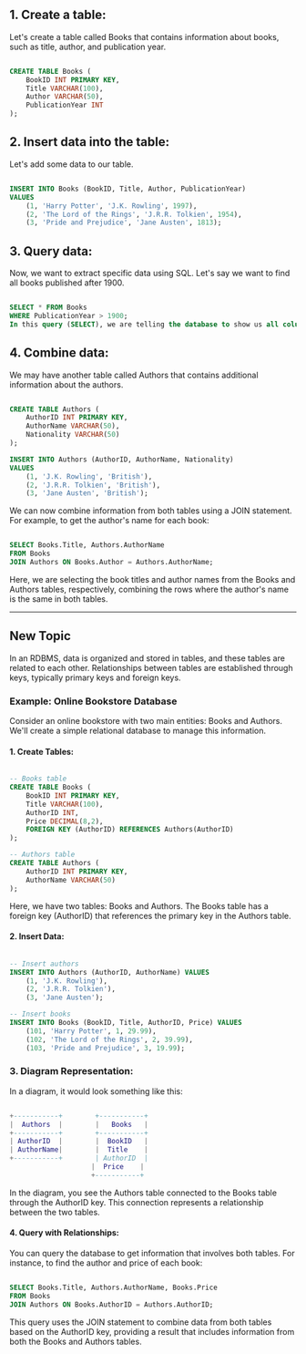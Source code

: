 ## 1. Create a table:
Let's create a table called Books that contains information about books, such as title, author, and publication year.

```sql

CREATE TABLE Books (
    BookID INT PRIMARY KEY,
    Title VARCHAR(100),
    Author VARCHAR(50),
    PublicationYear INT
);
```
## 2. Insert data into the table:
Let's add some data to our table.

```sql

INSERT INTO Books (BookID, Title, Author, PublicationYear)
VALUES 
    (1, 'Harry Potter', 'J.K. Rowling', 1997),
    (2, 'The Lord of the Rings', 'J.R.R. Tolkien', 1954),
    (3, 'Pride and Prejudice', 'Jane Austen', 1813);
```
## 3. Query data:
Now, we want to extract specific data using SQL. Let's say we want to find all books published after 1900.

```sql

SELECT * FROM Books
WHERE PublicationYear > 1900;
In this query (SELECT), we are telling the database to show us all columns (*) from the Books table where the publication year is greater than 1900.
```

## 4. Combine data:
We may have another table called Authors that contains additional information about the authors.

```sql

CREATE TABLE Authors (
    AuthorID INT PRIMARY KEY,
    AuthorName VARCHAR(50),
    Nationality VARCHAR(50)
);

INSERT INTO Authors (AuthorID, AuthorName, Nationality)
VALUES 
    (1, 'J.K. Rowling', 'British'),
    (2, 'J.R.R. Tolkien', 'British'),
    (3, 'Jane Austen', 'British');
```
We can now combine information from both tables using a JOIN statement. For example, to get the author's name for each book:

```sql

SELECT Books.Title, Authors.AuthorName
FROM Books
JOIN Authors ON Books.Author = Authors.AuthorName;
```
Here, we are selecting the book titles and author names from the Books and Authors tables, respectively, combining the rows where the author's name is the same in both tables.


---------------------------------------------------------------
## New Topic
In an RDBMS, data is organized and stored in tables, and these tables are related to each other. Relationships between tables are established through keys, typically primary keys and foreign keys.

### Example: Online Bookstore Database

Consider an online bookstore with two main entities: Books and Authors. We'll create a simple relational database to manage this information.

#### 1. Create Tables:

```sql

-- Books table
CREATE TABLE Books (
    BookID INT PRIMARY KEY,
    Title VARCHAR(100),
    AuthorID INT,
    Price DECIMAL(8,2),
    FOREIGN KEY (AuthorID) REFERENCES Authors(AuthorID)
);

-- Authors table
CREATE TABLE Authors (
    AuthorID INT PRIMARY KEY,
    AuthorName VARCHAR(50)
);
```
Here, we have two tables: Books and Authors. The Books table has a foreign key (AuthorID) that references the primary key in the Authors table.

#### 2. Insert Data:

```sql

-- Insert authors
INSERT INTO Authors (AuthorID, AuthorName) VALUES 
    (1, 'J.K. Rowling'),
    (2, 'J.R.R. Tolkien'),
    (3, 'Jane Austen');

-- Insert books
INSERT INTO Books (BookID, Title, AuthorID, Price) VALUES
    (101, 'Harry Potter', 1, 29.99),
    (102, 'The Lord of the Rings', 2, 39.99),
    (103, 'Pride and Prejudice', 3, 19.99);
```
### 3. Diagram Representation:
In a diagram, it would look something like this:

```lua

+-----------+        +-----------+
|  Authors  |        |   Books   |
+-----------+        +-----------+
| AuthorID  |        |  BookID   |
| AuthorName|        |  Title    |
+-----------+        | AuthorID  |
                    |  Price    |
                    +-----------+
```
In the diagram, you see the Authors table connected to the Books table through the AuthorID key. This connection represents a relationship between the two tables.

#### 4. Query with Relationships:
You can query the database to get information that involves both tables. For instance, to find the author and price of each book:

```sql

SELECT Books.Title, Authors.AuthorName, Books.Price
FROM Books
JOIN Authors ON Books.AuthorID = Authors.AuthorID;
```
This query uses the JOIN statement to combine data from both tables based on the AuthorID key, providing a result that includes information from both the Books and Authors tables.
